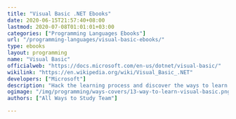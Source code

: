 ```yaml
---
title: "Visual Basic .NET Ebooks"
date: 2020-06-15T21:57:40+08:00
lastmod: 2020-07-08T01:01:01+03:00
categories: ["Programming Languages Ebooks"]
url: "/programming-languages/visual-basic-ebooks/"
type: ebooks
layout: programming
name: "Visual Basic"
officialweb: "https://docs.microsoft.com/en-us/dotnet/visual-basic/"
wikilink: "https://en.wikipedia.org/wiki/Visual_Basic_.NET"
developers: ["Microsoft"]
description: "Hack the learning process and discover the ways to learn Visual Basic .NET programming easier with their pros and cons suggested for any level from beginner to professional."
ogimage: "/img/programming/ways-covers/13-way-to-learn-visual-basic.png"
authors: ["All Ways to Study Team"]

---
```


